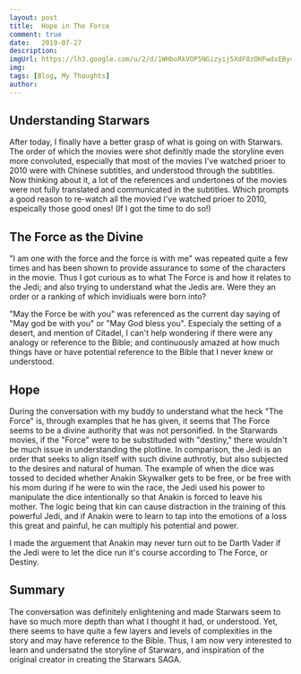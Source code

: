 ```yaml
---
layout: post
title:  Hope in The Force
comment: true
date:   2019-07-27
description: 
imgUrl: https://lh3.google.com/u/2/d/1WHboRkVOP5NGizyij5XdF8zOHFwdsEBy=w2538-h1378-iv1"\
img: 
tags: [Blog, My Thoughts]
author:
---
```


## Understanding Starwars
After today, I finally have a better grasp of what is going on with Starwars. The order of which the movies were shot definitly made the storyline even more convoluted, especially that most of the movies I've watched prioer to 2010 were with Chinese subtitles, and understood through the subtitles. Now thinking about it, a lot of the references and undertones of the movies were not fully translated and communicated in the subtitles. Which prompts a good reason to re-watch all the movied I've watched prioer to 2010, espeically those good ones! (If I got the time to do so!)

## The Force as the Divine
"I am one with the force and the force is with me" was repeated quite a few times and has been shown to provide assurance to some of the characters in the movie. Thus I got curious as to what The Force is and how it relates to the Jedi; and also trying to understand what the Jedis are. Were they an order or a ranking of which invidiuals were born into?

"May the Force be with you" was referenced as the current day saying of "May god be with you" or "May God bless you". Especialy the setting of a desert, and mention of Citadel, I can't help wondering if there were any analogy or reference to the Bible; and continuously amazed at how much things have or have potential reference to the Bible that I never knew or understood.

## Hope
During the conversation with my buddy to understand what the heck "The Force" is, through examples that he has given, it seems that The Force seems to be a divine authority that was not personified. In the Starwards movies, if the "Force" were to be substituded with "destiny," there wouldn't be much issue in understanding the plotline. In comparison, the Jedi is an order that seeks to align itself with such divine authrotiy, but also subjected to the desires and natural of human. The example of when the dice was tossed to decided whether Anakin Skywalker gets to be free, or be free with his mom during if he were to win the race, the Jedi used his power to manipulate the dice intentionally so that Anakin is forced to leave his mother. The logic being that kin can cause distraction in the training of this powerful Jedi, and if Anakin were to learn to tap into the emotions of a loss this great and painful, he can multiply his potential and power.

I made the arguement that Anakin may never turn out to be Darth Vader if the Jedi were to let the dice run it's course according to The Force, or Destiny. 

## Summary
The conversation was definitely enlightening and made Starwars seem to have so much more depth than what I thought it had, or understood. Yet, there seems to have quite a few layers and levels of complexities in the story and may have reference to the Bible. Thus, I am now very interested to learn and undersatnd the storyline of Starwars, and inspiration of the original creator in creating the Starwars SAGA.
